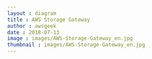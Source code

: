```yaml
---
layout : diagram
title : AWS Storage Gateway
author : awsgeek
date : 2018-07-13
image : images/AWS-Storage-Gateway_en.jpg
thumbnail : images/AWS-Storage-Gateway_en.jpg
---
```

